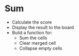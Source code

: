 # Sum

- Calculate the score
- Display the result to the board
- Build a function for:
  - Sum the cells
  - Clear merged cell
  - Collapse empty cells
